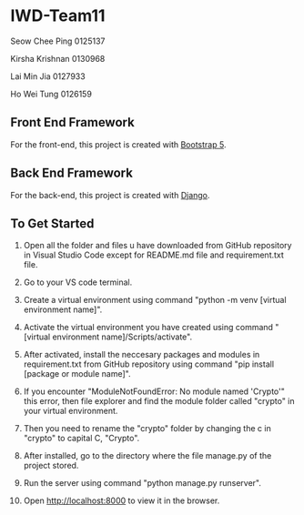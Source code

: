 # IWD-Team11

Seow Chee Ping 0125137

Kirsha Krishnan  0130968

Lai Min Jia 0127933

Ho Wei Tung 0126159



## Front End Framework
For the front-end, this project is created with [Bootstrap 5](https://getbootstrap.com/docs/5.0/getting-started/introduction/).


## Back End Framework
For the back-end, this project is created with [Django](https://www.djangoproject.com/).


## To Get Started
1. Open all the folder and files u have downloaded from GitHub repository in Visual Studio Code except for README.md file and requirement.txt file.

2. Go to your VS code terminal.

3. Create a virtual environment using command "python -m venv [virtual environment name]".

4. Activate the virtual environment you have created using command "[virtual environment name]/Scripts/activate".

5. After activated, install the neccesary packages and modules in requirement.txt from GitHub repository using command "pip install [package or module name]".

6. If you encounter "ModuleNotFoundError: No module named 'Crypto'" this error, then file explorer and find the module folder called "crypto" in your virtual environment.

7. Then you need to rename the "crypto" folder by changing the c in "crypto" to capital C, "Crypto".

8. After installed, go to the directory where the file manage.py of the project stored.

9. Run the server using command "python manage.py runserver".

10. Open [http://localhost:8000](http://localhost:8000) to view it in the browser.
